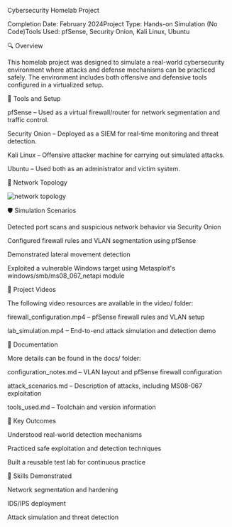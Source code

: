 Cybersecurity Homelab Project

Completion Date: February 2024Project Type: Hands-on Simulation (No Code)Tools Used: pfSense, Security Onion, Kali Linux, Ubuntu

🔍 Overview

This homelab project was designed to simulate a real-world cybersecurity environment where attacks and defense mechanisms can be practiced safely. The environment includes both offensive and defensive tools configured in a virtualized setup.

🧰 Tools and Setup

pfSense – Used as a virtual firewall/router for network segmentation and traffic control.

Security Onion – Deployed as a SIEM for real-time monitoring and threat detection.

Kali Linux – Offensive attacker machine for carrying out simulated attacks.

Ubuntu – Used both as an administrator and victim system.

📡 Network Topology

![network topology](https://github.com/user-attachments/assets/87b0ad5e-78b3-46e4-8b92-daba0c0911ac)

🛡️ Simulation Scenarios

Detected port scans and suspicious network behavior via Security Onion

Configured firewall rules and VLAN segmentation using pfSense

Demonstrated lateral movement detection

Exploited a vulnerable Windows target using Metasploit's windows/smb/ms08_067_netapi module

🎥 Project Videos

The following video resources are available in the video/ folder:

firewall_configuration.mp4 – pfSense firewall rules and VLAN setup

lab_simulation.mp4 – End-to-end attack simulation and detection demo

📄 Documentation

More details can be found in the docs/ folder:

configuration_notes.md – VLAN layout and pfSense firewall configuration

attack_scenarios.md – Description of attacks, including MS08-067 exploitation

tools_used.md – Toolchain and version information

📌 Key Outcomes

Understood real-world detection mechanisms

Practiced safe exploitation and detection techniques

Built a reusable test lab for continuous practice

🧠 Skills Demonstrated

Network segmentation and hardening

IDS/IPS deployment

Attack simulation and threat detection
